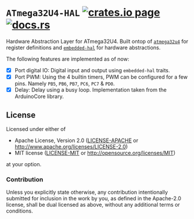 # `ATmega32U4-HAL` [![crates.io page](http://meritbadge.herokuapp.com/atmega32u4-hal)](https://crates.io/crates/atmega32u4-hal) [![docs.rs](https://docs.rs/atmega32u4-hal/badge.svg)](https://docs.rs/atmega32u4-hal)

Hardware Abstraction Layer for ATmega32U4.  Built ontop of [`atmega32u4`](https://crates.io/crates/atmega32u4) for
register definitions and [`embedded-hal`](https://crates.io/crates/embedded-hal) for hardware abstractions.

The following features are implemented as of now:

- [x] Port digital IO: Digital input and output using `embedded-hal` traits.
- [x] Port PWM: Using the 4 builtin timers, PWM can be configured for a few pins. Namely
      `PB5`, `PB6`, `PB7`, `PC6`, `PC7` & `PD0`.
- [x] Delay: Delay using a busy loop.  Implementation taken from the ArduinoCore library.

## License

Licensed under either of

- Apache License, Version 2.0 ([LICENSE-APACHE](LICENSE-APACHE) or
  http://www.apache.org/licenses/LICENSE-2.0)
- MIT license ([LICENSE-MIT](LICENSE-MIT) or http://opensource.org/licenses/MIT)

at your option.

### Contribution

Unless you explicitly state otherwise, any contribution intentionally submitted for inclusion in the
work by you, as defined in the Apache-2.0 license, shall be dual licensed as above, without any
additional terms or conditions.
